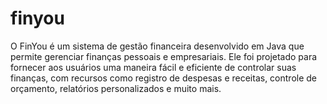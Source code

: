 # finyou
O FinYou é um sistema de gestão financeira desenvolvido em Java que permite gerenciar finanças pessoais e empresariais. Ele foi projetado para fornecer aos usuários uma maneira fácil e eficiente de controlar suas finanças, com recursos como registro de despesas e receitas, controle de orçamento, relatórios personalizados e muito mais.
